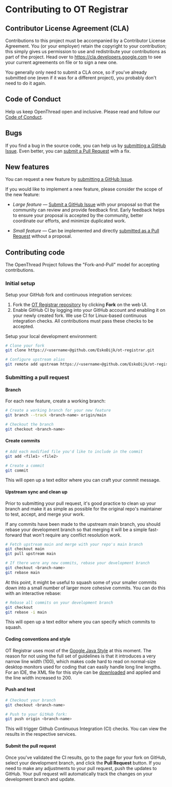 # Contributing to OT Registrar

## Contributor License Agreement (CLA)

Contributions to this project must be accompanied by a Contributor License Agreement. You (or your employer) retain the copyright to your contribution; this simply gives us permission to use and redistribute your contributions as part of the project. Head over to <https://cla.developers.google.com> to see your current agreements on file or to sign a new one.

You generally only need to submit a CLA once, so if you've already submitted one (even if it was for a different project), you probably don't need to do it again.

## Code of Conduct

Help us keep OpenThread open and inclusive.  Please read and follow our [Code of Conduct](CODE_OF_CONDUCT.md).

## Bugs

If you find a bug in the source code, you can help us by [submitting a GitHub Issue](https://github.com/EskoDijk/ot-registrar/issues/new). Even better, you can [submit a Pull Request](#submitting-a-pull-request) with a fix.

## New features

You can request a new feature by [submitting a GitHub Issue](https://github.com/EskoDijk/ot-registrar/issues/new).

If you would like to implement a new feature, please consider the scope of the new feature:

* *Large feature* — [Submit a GitHub Issue](https://github.com/EskoDijk/ot-registrar/issues/new) with your proposal so that the community can review and provide feedback first. Early feedback helps to ensure your proposal is accepted by the community, better coordinate our efforts, and minimize duplicated work.

* *Small feature* — Can be implemented and directly [submitted as a Pull Request](#submitting-a-pull-request) without a proposal.

## Contributing code

The OpenThread Project follows the "Fork-and-Pull" model for accepting contributions.

### Initial setup

Setup your GitHub fork and continuous integration services:

1. Fork the [OT Registrar repository](https://github.com/EskoDijk/ot-registrar) by clicking **Fork** on the web UI.
2. Enable GitHub CI by logging into your GitHub account and enabling it on your newly created fork. We use CI for Linux-based continuous integration checks. All contributions must pass these checks to be accepted.

Setup your local development environment:

```bash
# Clone your fork
git clone https://<username>@github.com/EskoDijk/ot-registrar.git

# Configure upstream alias
git remote add upstream https://<username>@github.com/EskoDijk/ot-registrar.git
```

### Submitting a pull request

#### Branch

For each new feature, create a working branch:

```bash
# Create a working branch for your new feature
git branch --track <branch-name> origin/main

# Checkout the branch
git checkout <branch-name>
```

#### Create commits

```bash
# Add each modified file you'd like to include in the commit
git add <file1> <file2>

# Create a commit
git commit
```

This will open up a text editor where you can craft your commit message.

#### Upstream sync and clean up

Prior to submitting your pull request, it's good practice to clean up your branch and make it as simple as possible for the original repo's maintainer to test, accept, and merge your work.

If any commits have been made to the upstream main branch, you should rebase your development branch so that merging it will be a simple fast-forward that won't require any conflict resolution work.

```bash
# Fetch upstream main and merge with your repo's main branch
git checkout main
git pull upstream main

# If there were any new commits, rebase your development branch
git checkout <branch-name>
git rebase main
```

At this point, it might be useful to squash some of your smaller commits down into a small number of larger more cohesive commits. You can do this with an interactive rebase:

```bash
# Rebase all commits on your development branch
git checkout
git rebase -i main
```

This will open up a text editor where you can specify which commits to squash.

#### Coding conventions and style

OT Registrar uses most of the [Google Java Style](https://google.github.io/styleguide/javaguide.html) at this moment. The reason for not using the full set of guidelines is that it introduces a very narrow line width (100), which makes code hard to read on normal-size desktop monitors used for coding that can easily handle long line lengths.
For an IDE, the XML file for this style can be [downloaded](https://github.com/google/styleguide) and applied and the line width increased to 200.

#### Push and test

```bash
# Checkout your branch
git checkout <branch-name>

# Push to your GitHub fork:
git push origin <branch-name>
```

This will trigger Github Continuous Integration (CI) checks. You can view the results in the respective services.

#### Submit the pull request

Once you've validated the CI results, go to the page for your fork on GitHub, select your development branch, and click the **Pull Request** button. If you need to make any adjustments to your pull request, push the updates to GitHub. Your pull request will automatically track the changes on your development branch and update.
